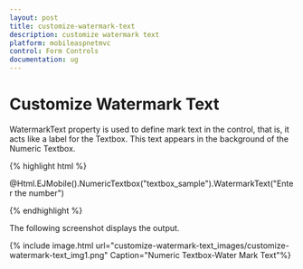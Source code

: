 ```yaml
---
layout: post
title: customize-watermark-text
description: customize watermark text
platform: mobileaspnetmvc
control: Form Controls
documentation: ug
---
```


# Customize Watermark Text

WatermarkText property is used to define mark text in the control, that is, it acts like a label for the Textbox. This text appears in the background of the Numeric Textbox.

{% highlight html %}

@Html.EJMobile().NumericTextbox("textbox_sample").WatermarkText("Enter the number")

{% endhighlight %}

The following screenshot displays the output.

{% include image.html url="customize-watermark-text_images/customize-watermark-text_img1.png" Caption="Numeric Textbox-Water Mark Text"%}

